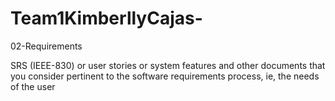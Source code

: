 # Team1KimberllyCajas-

 02-Requirements 

SRS (IEEE-830) or user stories or system features and other documents that you consider pertinent to the software requirements process, ie, the needs of the user

